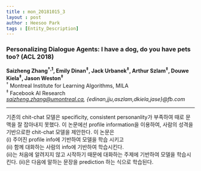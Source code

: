 ```yaml
---
title : mon_20181015_3
layout : post
author : Heesoo Park
tags : [Entity_Description]
---
```


<h3>Personalizing Dialogue Agents: I have a dog, do you have pets too? (ACL 2018)</h3>


<p>

<b>Saizheng Zhang<sup>†,1</sup>, Emily Dinan<sup>‡</sup>, Jack Urbanek<sup>‡</sup>, Arthur Szlam<sup>‡</sup>, Douwe Kiela<sup>‡</sup>, Jason Weston<sup>‡</sup></b><br/>
<sup>†</sup> Montreal Institute for Learning Algorithms, MILA<br/>
<sup>‡</sup> Facebook AI Research<br/>
<em>saizheng.zhang@umontreal.ca, {edinan,jju,aszlam,dkiela,jase}@fb.com</em><br/>









</p>

<hr />
<p>
기존의 chit-chat 모델은 specificity, consistent personanlity가 부족하여 때로 문맥을 잘 잡아내지 못했다. 이 논문에선 profile information을 이용하여, 사람의 성격을 기반으로한 chit-chat 모델을 제안한다. 이 논문은<br/>
 (i) 주어진 profile info에 기반하여 모델을 학습 시키고<br/>
 (ii) 함께 대화하는 사람의 info에 기반하여 학습시킨다. <br/>
 (ii)는 처음에 알려지지 않고 시작하기 때문에 대화하는 주제에 기반하여 모델을 학습시킨다. (ii)은 다음에 말하는 문장을 prediction 하는 식으로 학습된다.
</p>